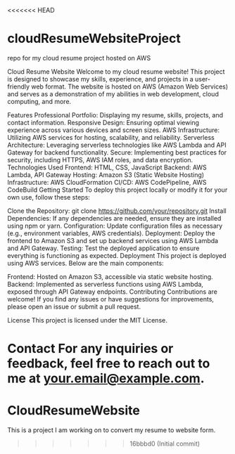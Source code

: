 <<<<<<< HEAD
# cloudResumeWebsiteProject
repo for my cloud resume project hosted on AWS

Cloud Resume Website
Welcome to my cloud resume website! This project is designed to showcase my skills, experience, and projects in a user-friendly web format. The website is hosted on AWS (Amazon Web Services) and serves as a demonstration of my abilities in web development, cloud computing, and more.

Features
Professional Portfolio: Displaying my resume, skills, projects, and contact information.
Responsive Design: Ensuring optimal viewing experience across various devices and screen sizes.
AWS Infrastructure: Utilizing AWS services for hosting, scalability, and reliability.
Serverless Architecture: Leveraging serverless technologies like AWS Lambda and API Gateway for backend functionality.
Secure: Implementing best practices for security, including HTTPS, AWS IAM roles, and data encryption.
Technologies Used
Frontend: HTML, CSS, JavaScript
Backend: AWS Lambda, API Gateway
Hosting: Amazon S3 (Static Website Hosting)
Infrastructure: AWS CloudFormation
CI/CD: AWS CodePipeline, AWS CodeBuild
Getting Started
To deploy this project locally or modify it for your own use, follow these steps:

Clone the Repository: git clone https://github.com/your/repository.git
Install Dependencies: If any dependencies are needed, ensure they are installed using npm or yarn.
Configuration: Update configuration files as necessary (e.g., environment variables, AWS credentials).
Deployment: Deploy the frontend to Amazon S3 and set up backend services using AWS Lambda and API Gateway.
Testing: Test the deployed application to ensure everything is functioning as expected.
Deployment
This project is deployed using AWS services. Below are the main components:

Frontend: Hosted on Amazon S3, accessible via static website hosting.
Backend: Implemented as serverless functions using AWS Lambda, exposed through API Gateway endpoints.
Contributing
Contributions are welcome! If you find any issues or have suggestions for improvements, please open an issue or submit a pull request.

License
This project is licensed under the MIT License.

Contact
For any inquiries or feedback, feel free to reach out to me at your.email@example.com.
=======
# CloudResumeWebsite
This is a project I am working on to convert my resume to website form.
>>>>>>> 16bbbd0 (Initial commit)
